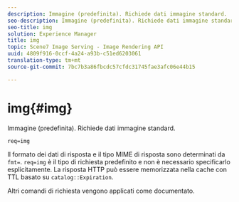 ```yaml
---
description: Immagine (predefinita). Richiede dati immagine standard.
seo-description: Immagine (predefinita). Richiede dati immagine standard.
seo-title: img
solution: Experience Manager
title: img
topic: Scene7 Image Serving - Image Rendering API
uuid: 4809f916-0ccf-4a24-a93b-c51ed6203061
translation-type: tm+mt
source-git-commit: 7bc7b3a86fbcdc57cfdc31745fae3afc06e44b15

---
```



# img{#img}

Immagine (predefinita). Richiede dati immagine standard.

`req=img`

Il formato dei dati di risposta e il tipo MIME di risposta sono determinati da `fmt=`. `req=img` è il tipo di richiesta predefinito e non è necessario specificarlo esplicitamente. La risposta HTTP può essere memorizzata nella cache con TTL basato su `catalog::Expiration`.

Altri comandi di richiesta vengono applicati come documentato.
